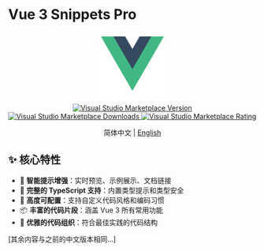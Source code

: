 # Vue 3 Snippets Pro

<p align="center">
  <img src="images/logo.png" alt="Vue 3 Snippets Pro" width="128" height="128">
</p>

<p align="center">
  <a href="https://marketplace.visualstudio.com/items?itemName=lushiqiang.vue3-snippets-pro">
    <img src="https://img.shields.io/visual-studio-marketplace/v/lushiqiang.vue3-snippets-pro.svg?color=blue&amp;label=VS%20Code%20Marketplace&logo=visual-studio-code" alt="Visual Studio Marketplace Version">
  </a>
  <a href="https://marketplace.visualstudio.com/items?itemName=lushiqiang.vue3-snippets-pro">
    <img src="https://img.shields.io/visual-studio-marketplace/d/lushiqiang.vue3-snippets-pro.svg?color=blue" alt="Visual Studio Marketplace Downloads">
  </a>
  <a href="https://marketplace.visualstudio.com/items?itemName=lushiqiang.vue3-snippets-pro">
    <img src="https://img.shields.io/visual-studio-marketplace/r/lushiqiang.vue3-snippets-pro.svg?color=blue" alt="Visual Studio Marketplace Rating">
  </a>
</p>

<p align="center">
  简体中文 | <a href="README.md">English</a>
</p>

## ✨ 核心特性

- 🚀 **智能提示增强**：实时预览、示例展示、文档链接
- 💪 **完整的 TypeScript 支持**：内置类型提示和类型安全
- 🎯 **高度可配置**：支持自定义代码风格和编码习惯
- 📦 **丰富的代码片段**：涵盖 Vue 3 所有常用功能
- 🎨 **优雅的代码组织**：符合最佳实践的代码结构

[其余内容与之前的中文版本相同...] 